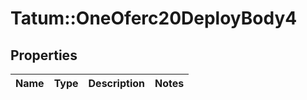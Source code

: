 # Tatum::OneOferc20DeployBody4

## Properties
Name | Type | Description | Notes
------------ | ------------- | ------------- | -------------

